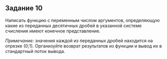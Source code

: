 ## Задание 10

Написать функцию с переменным числом аргументов, определяющую какие из переданных десятичных дробей в указанной системе счисления имеют конечное представление. 

*Примечание:* значения каждой из переданных дробей находится на отрезке (0;1). Организуйте возврат результатов из функции и вывод их в стандартный поток вывода.

